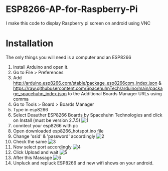 # ESP8266-AP-for-Raspberry-Pi
I make this code to display Raspberry pi screen on android using VNC


# Installation

The only things you will need is a computer and an ESP8266 
1. Install Arduino and open it.
2. Go to File > Preferences
3. Add http://arduino.esp8266.com/stable/package_esp8266com_index.json & https://raw.githubusercontent.com/SpacehuhnTech/arduino/main/package_spacehuhn_index.json to the Additional Boards Manager URLs using comma
4. Go to Tools > Board > Boards Manager
5. Type in esp8266
6. Select Deauther ESP8266 Boards by Spacehuhn Technologies and click on Install (must be version 2.7.5)
![1](https://github.com/hmonojit/ESP8266-AP-for-Raspberry-Pi/assets/164205830/cc11ee44-caad-4e06-9e17-d248004c4bce)
7. conntect your esp8266 with pc 
8. Open downloaded esp8266_hotspot.ino file
9. Change 'ssid' & 'password' accordingly 
![2](https://github.com/hmonojit/ESP8266-AP-for-Raspberry-Pi/assets/164205830/b76ab2ce-dc23-4299-8bcf-42968b4fbf89)
10. Check the same
![3](https://github.com/hmonojit/ESP8266-AP-for-Raspberry-Pi/assets/164205830/7219c118-8cb4-4037-9aae-ef54e70083c1)
11. Now select port accordingly
![4](https://github.com/hmonojit/ESP8266-AP-for-Raspberry-Pi/assets/164205830/5c6e93d4-2238-4719-95dc-91ed653c59b3)
12. Click Upload and wait
![5](https://github.com/hmonojit/ESP8266-AP-for-Raspberry-Pi/assets/164205830/1471e157-f904-40e6-bba9-c342fff05700)
13. After this Massage
![6](https://github.com/hmonojit/ESP8266-AP-for-Raspberry-Pi/assets/164205830/0161aa49-5d1b-4633-90fd-ab2795f7a325)
14. Unpluck and repluck ESP8266 and new wifi shows on your android.

